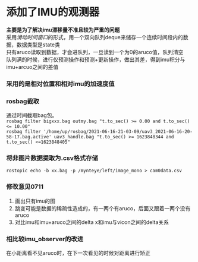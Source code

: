 # 添加了IMU的观测器  
**主要是为了解决imu漂移量不准且较为严重的问题**  
采用*滑动时间窗口*的形式，用一个双向队列deque来储存一个连续时间段内的数据，数据类型是state类  
只有aruco读取到数据，才会进队列，一旦读到一个为0的aruco值，队列清空  
队列满的时候，进行仅预测操作和预测+更新操作，做出其差，得到imu积分与imu+arcuo之间的差值

### 采用的是相对位置和相对imu的加速度值

### rosbag截取
通过时间截取bag包。  
`rosbag filter bigxxx.bag outmy.bag "t.to_sec() >= 0.00 and t.to_sec() <= 10.00"`  
`rosbag filter '/home/up/rosbag/2021-06-16-21-03-09/uav3_2021-06-16-20-58-17.bag.active' uav3_handle.bag "t.to_sec() >= 1623848344 and t.to_sec() <=1623848405"`

### 将非图片数据提取为.csv格式存储  
`rostopic echo -b xx.bag -p /mynteye/left/image_mono > cam0data.csv`

### 修改意见0711
1. 画出只有imu的图  
2. 跳变可能是数据的稀疏性造成的，有一两个有aruco，后面又跟着一两个没有aruco  
3. 对比imu和imu+aruco之间的delta x和imu与vicon之间的delta关系  

### 相比较imu_observer的改进
在小距离看不见aruco时，在下一次看见的时候对距离进行矫正